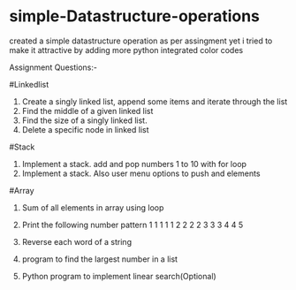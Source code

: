 # simple-Datastructure-operations

created a simple datastructure operation as per assingment yet i tried to make it attractive by adding more python integrated color codes

Assignment Questions:-

#Linkedlist
1) Create a singly linked list, append some items and iterate through the list
2) Find the middle of a given linked list
3) Find the size of a singly linked list.
4) Delete a specific node in linked list

#Stack
1) Implement a stack. add and pop numbers 1 to 10 with for loop
2) Implement a stack. Also user menu options to push and elements

#Array

1) Sum of all elements in array using loop

2) Print the following number pattern
 1 1 1 1 1 
 2 2 2 2
 3 3 3
 4 4
 5

3) Reverse each word of a string

5) program to find the largest number in a list
6) Python program to implement linear search(Optional)
